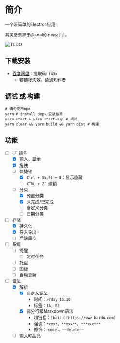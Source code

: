 # 简介

一个超简单的Electron应用

其灵感来源于@seal的`不再咬手手`。

![TODO](https://edeity.oss-cn-shenzhen.aliyuncs.com/public/todo.jpg)

## 下载安装

- [百度网盘](https://pan.baidu.com/s/1_ATx2kpTuqLoDP9BSHNNrg)：提取码: `i43x`
  - 若链接失效，请通知作者

## 调试 或 构建 

```shell
# 请勿使用npm
yarn # install deps 安装依赖
yarn start & yarn start-app # 调试
yarn clear && yarn build && yarn dist # 构建
```

## 功能

- [ ] UIL操作
	- [x] 输入、显示
	- [x] 拖拽
	- [ ] 快捷键
	  - [x] `Ctrl + Shift + D`：显示隐藏
	  - [ ] `CTRL + Z`：撤销
	- [ ] 分类
		- [x] 预置分类
		- [x] 未完成/已完成
		- [ ] 自定义分类
		- [ ] 日期分类
- [ ] 存储
	- [x] 持久化
	- [x] 导入导出
	- [ ] 后端同步
- [ ] 系统
	- [ ] 提醒
	  - [ ] 定时任务
	- [ ] 托盘
	- [ ] 图标
	- [ ] 自动更新
- [ ] 语法
  - [x] 解析
    - [x] 自定义语法
      - 时间：`>7day 13:10 `
      - 标签：`[A, B]`
    - [x] 部分行级Markdown语法
      - 超链接：`[baidu](https://www.baidu.com)`
      - 强调：`*xxx*`、`**xxx**`、`***xxx***`
      - 修饰：\``code`\`、`~~delete~~`
  - [ ] 输入时高亮
